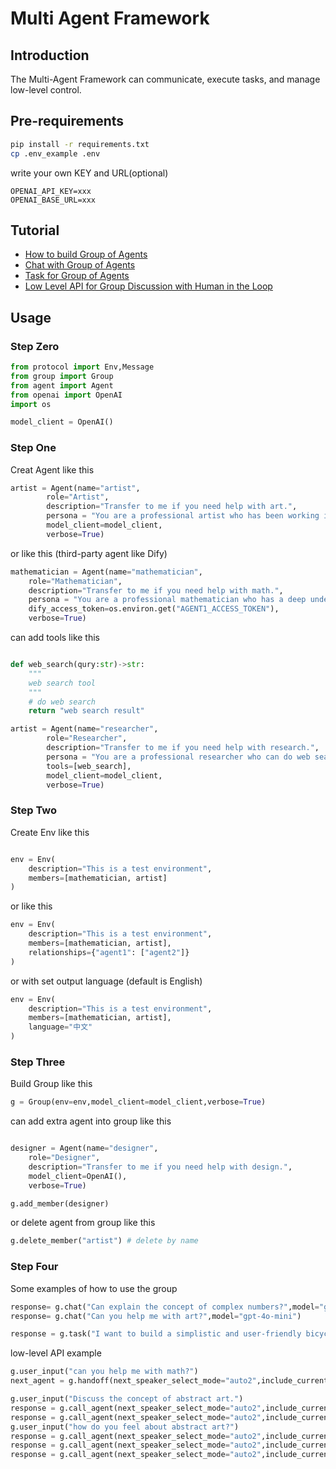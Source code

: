 # Multi Agent Framework

## Introduction

The Multi-Agent Framework can communicate, execute tasks, and manage low-level control.

## Pre-requirements

```bash
pip install -r requirements.txt
cp .env_example .env
```

write your own KEY and URL(optional)

```
OPENAI_API_KEY=xxx
OPENAI_BASE_URL=xxx
```

## Tutorial

- [How to build Group of Agents](examples/001%20group.ipynb)
- [Chat with Group of Agents](examples/002%20chat.ipynb)
- [Task for Group of Agents](examples/003%20task.ipynb)
- [Low Level API for Group Discussion with Human in the Loop](examples/999%20low-level.ipynb)


## Usage

### Step Zero

```python
from protocol import Env,Message
from group import Group
from agent import Agent
from openai import OpenAI
import os

model_client = OpenAI()

```

### Step One

Creat Agent like this 

```python
artist = Agent(name="artist",
        role="Artist", 
        description="Transfer to me if you need help with art.",
        persona = "You are a professional artist who has been working in the industry for over 10 years. You have a deep understanding of art history and have a strong passion for creating art. You are known for your unique style and innovative approach to art. You are always looking for new ways to express yourself and push the boundaries of what is possible in the art world.",
        model_client=model_client,
        verbose=True)
```

or like this (third-party agent like Dify)

```python
mathematician = Agent(name="mathematician",
    role="Mathematician", 
    description="Transfer to me if you need help with math.", 
    persona = "You are a professional mathematician who has a deep understanding of a wide range of mathematical concepts. You are known for your ability to explain complex ideas in a clear and concise manner. You are always looking for new ways to apply math to solve real-world problems.",
    dify_access_token=os.environ.get("AGENT1_ACCESS_TOKEN"),
    verbose=True)
```

can add tools like this

```python

def web_search(qury:str)->str:
    """
    web search tool
    """
    # do web search
    return "web search result"

artist = Agent(name="researcher",
        role="Researcher",
        description="Transfer to me if you need help with research.",
        persona = "You are a professional researcher who can do web search to conduct research on a wide range of topics. You have a deep understanding of how to find and evaluate information from a variety of sources. You are known for your ability to quickly find relevant information and present it in a clear and concise manner.",
        tools=[web_search],
        model_client=model_client,
        verbose=True)
```


### Step Two

Create Env like this

```python

env = Env(
    description="This is a test environment",
    members=[mathematician, artist]
)
```

or like this

```python
env = Env(
    description="This is a test environment",
    members=[mathematician, artist],
    relationships={"agent1": ["agent2"]}
)
```

or with set output language (default is English)

```python
env = Env(
    description="This is a test environment",
    members=[mathematician, artist],
    language="中文"
)
```


### Step Three

Build Group like this

```python
g = Group(env=env,model_client=model_client,verbose=True)
```

can add extra agent into group like this

```python

designer = Agent(name="designer",
    role="Designer", 
    description="Transfer to me if you need help with design.", 
    model_client=OpenAI(),
    verbose=True)

g.add_member(designer)
```

or delete agent from group like this

```python
g.delete_member("artist") # delete by name
```

### Step Four

Some examples of how to use the group


```python
response= g.chat("Can explain the concept of complex numbers?",model="gpt-4o-mini")
response= g.chat("Can you help me with art?",model="gpt-4o-mini")
```

```python
response = g.task("I want to build a simplistic and user-friendly bicycle help write a design brief.",model="gpt-4o-mini",strategy="auto")
```

low-level API example

```python
g.user_input("can you help me with math?")
next_agent = g.handoff(next_speaker_select_mode="auto2",include_current=True,model="gpt-4o-mini")
```

```python
g.user_input("Discuss the concept of abstract art.")
response = g.call_agent(next_speaker_select_mode="auto2",include_current=True,model="gpt-4o-mini")
response = g.call_agent(next_speaker_select_mode="auto2",include_current=True,model="gpt-4o-mini")
g.user_input("how do you feel about abstract art?")
response = g.call_agent(next_speaker_select_mode="auto2",include_current=True,model="gpt-4o-mini")
response = g.call_agent(next_speaker_select_mode="auto2",include_current=True,model="gpt-4o-mini")
response = g.call_agent(next_speaker_select_mode="auto2",include_current=True,model="gpt-4o-mini")
```

